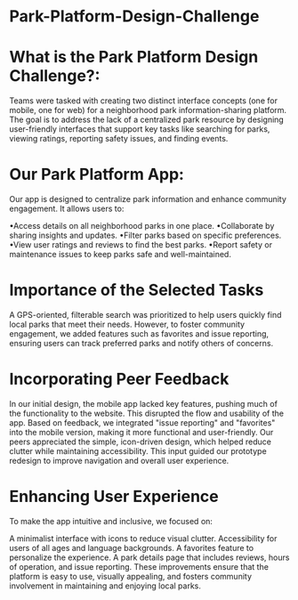 # Park-Platform-Design-Challenge

# What is the Park Platform Design Challenge?:
Teams were tasked with creating two distinct interface concepts (one for mobile, one for web) for a neighborhood park information-sharing platform. The goal is to address the lack of a centralized park resource by designing user-friendly interfaces that support key tasks like searching for parks, viewing ratings, reporting safety issues, and finding events.

# Our Park Platform App:
Our app is designed to centralize park information and enhance community engagement. It allows users to:

•Access details on all neighborhood parks in one place.
•Collaborate by sharing insights and updates.
•Filter parks based on specific preferences.
•View user ratings and reviews to find the best parks.
•Report safety or maintenance issues to keep parks safe and well-maintained.

# Importance of the Selected Tasks
A GPS-oriented, filterable search was prioritized to help users quickly find local parks that meet their needs. However, to foster community engagement, we added features such as favorites and issue reporting, ensuring users can track preferred parks and notify others of concerns.

# Incorporating Peer Feedback
In our initial design, the mobile app lacked key features, pushing much of the functionality to the website. This disrupted the flow and usability of the app. Based on feedback, we integrated "issue reporting" and "favorites" into the mobile version, making it more functional and user-friendly. Our peers appreciated the simple, icon-driven design, which helped reduce clutter while maintaining accessibility. This input guided our prototype redesign to improve navigation and overall user experience.

# Enhancing User Experience
To make the app intuitive and inclusive, we focused on:

A minimalist interface with icons to reduce visual clutter.
Accessibility for users of all ages and language backgrounds.
A favorites feature to personalize the experience.
A park details page that includes reviews, hours of operation, and issue reporting.
These improvements ensure that the platform is easy to use, visually appealing, and fosters community involvement in maintaining and enjoying local parks.
